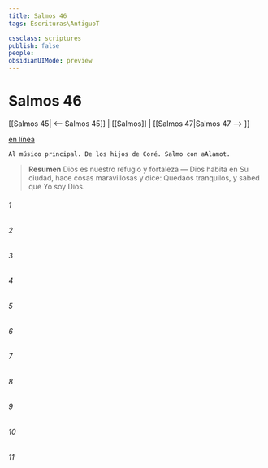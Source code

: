 ```yaml
---
title: Salmos 46
tags: Escrituras\AntiguoT

cssclass: scriptures
publish: false
people:
obsidianUIMode: preview
---
```


# Salmos 46
[[Salmos 45| <-- Salmos 45]] | [[Salmos]] | [[Salmos 47|Salmos 47 --> ]]

[en línea](https://churchofjesuschrist.org/study/scriptures/ot/ps/46?lang=spa)

```
Al músico principal. De los hijos de Coré. Salmo con aAlamot.
```

> __Resumen__
Dios es nuestro refugio y fortaleza — Dios habita en Su ciudad, hace cosas maravillosas y dice: Quedaos tranquilos, y sabed que Yo soy Dios.

###### 1 


###### 2 


###### 3 


###### 4 


###### 5 


###### 6 


###### 7 


###### 8 


###### 9 


###### 10 


###### 11 


